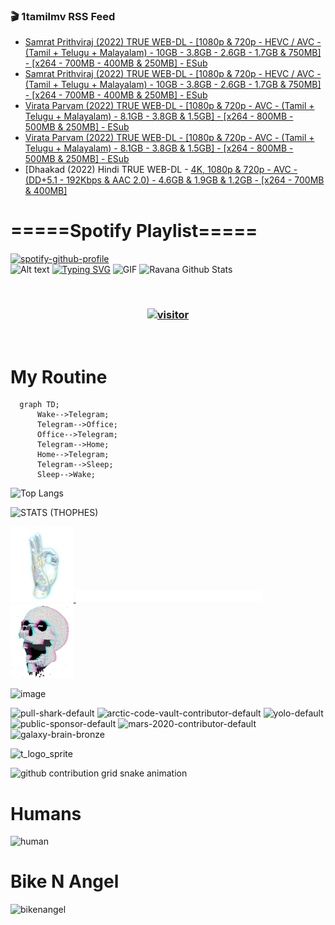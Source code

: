 ### 🎬 1tamilmv RSS Feed

<!-- BLOG-POST-LIST:START -->
- [Samrat Prithviraj &lpar;2022&rpar; TRUE WEB-DL - [1080p &amp; 720p - HEVC / AVC - &lpar;Tamil + Telugu + Malayalam&rpar; - 10GB - 3.8GB - 2.6GB - 1.7GB &amp; 750MB] - [x264 - 700MB - 400MB &amp; 250MB] - ESub](https://www.1tamilmv.space/index.php?/forums/topic/164785-samrat-prithviraj-2022-true-web-dl-1080p-720p-hevc-avc-tamil-telugu-malayalam-10gb-38gb-26gb-17gb-750mb-x264-700mb-400mb-250mb-esub/&do=findComment&comment=329440)
- [Samrat Prithviraj &lpar;2022&rpar; TRUE WEB-DL - [1080p &amp; 720p - HEVC / AVC - &lpar;Tamil + Telugu + Malayalam&rpar; - 10GB - 3.8GB - 2.6GB - 1.7GB &amp; 750MB] - [x264 - 700MB - 400MB &amp; 250MB] - ESub](https://www.1tamilmv.space/index.php?/forums/topic/164785-samrat-prithviraj-2022-true-web-dl-1080p-720p-hevc-avc-tamil-telugu-malayalam-10gb-38gb-26gb-17gb-750mb-x264-700mb-400mb-250mb-esub/&do=findComment&comment=329439)
- [Virata Parvam &lpar;2022&rpar; TRUE WEB-DL - [1080p &amp; 720p - AVC - &lpar;Tamil + Telugu + Malayalam&rpar; - 8.1GB - 3.8GB &amp; 1.5GB] - [x264 - 800MB - 500MB &amp; 250MB] - ESub](https://www.1tamilmv.space/index.php?/forums/topic/164787-virata-parvam-2022-true-web-dl-1080p-720p-avc-tamil-telugu-malayalam-81gb-38gb-15gb-x264-800mb-500mb-250mb-esub/&do=findComment&comment=329438)
- [Virata Parvam &lpar;2022&rpar; TRUE WEB-DL - [1080p &amp; 720p - AVC - &lpar;Tamil + Telugu + Malayalam&rpar; - 8.1GB - 3.8GB &amp; 1.5GB] - [x264 - 800MB - 500MB &amp; 250MB] - ESub](https://www.1tamilmv.space/index.php?/forums/topic/164787-virata-parvam-2022-true-web-dl-1080p-720p-avc-tamil-telugu-malayalam-81gb-38gb-15gb-x264-800mb-500mb-250mb-esub/&do=findComment&comment=329437)
- [Dhaakad &lpar;2022&rpar; Hindi TRUE WEB-DL - [4K, 1080p &amp; 720p - AVC - &lpar;DD+5.1 - 192Kbps &amp; AAC 2.0&rpar; - 4.6GB &amp; 1.9GB &amp; 1.2GB - [x264 - 700MB &amp; 400MB]](https://www.1tamilmv.space/index.php?/forums/topic/164789-dhaakad-2022-hindi-true-web-dl-4k-1080p-720p-avc-dd51-192kbps-aac-20-46gb-19gb-12gb-x264-700mb-400mb/&do=findComment&comment=329436)
<!-- BLOG-POST-LIST:END -->

# =====Spotify Playlist=====
[![spotify-github-profile](https://spotify-github-profile.vercel.app/api/view?uid=31rfzgmuvvewegdlxvlev4ynz4vu&cover_image=true&theme=default&bar_color=53b14f&bar_color_cover=true)](https://ravana69.github.io/rss)
</br>
![Alt text](https://spotify-recently-played-readme.vercel.app/api?user=31rfzgmuvvewegdlxvlev4ynz4vu)
[![Typing SVG](https://readme-typing-svg.herokuapp.com?color=%2336BCF7&center=true&vCenter=true&multiline=true&height=81&lines=I+AM+RAVANA;CONTACT+ME+ON+TELEGRAM%3A+%40R4V4N4)](https://git.io/typing-svg)
<img align="centre" height="400px" width="490px" alt="GIF" src="https://github.com/ravana69/ravana69/blob/master/rvm.gif" />
![Ravana Github Stats](https://github-readme-stats.vercel.app/api?username=ravana69&&show_icons=true&theme=radical)

<br />
<h3 align="center"> <a href="https://t.me/r4v4n4"><img src="https://profile-counter.glitch.me/ravana69/count.svg" alt="visitor" width="600"></a> </h3>
</br>

<H1>My Routine</H1>

```mermaid
  graph TD;
      Wake-->Telegram;
      Telegram-->Office;
      Office-->Telegram;
      Telegram-->Home;
      Home-->Telegram;
      Telegram-->Sleep;
      Sleep-->Wake;
```
![Top Langs](https://github-readme-stats.vercel.app/api/top-langs/?username=ravana69&&show_icons=true&theme=radical)

![STATS (THOPHES)](https://github-profile-trophy.vercel.app/?username=ravana69&theme=gruvbox&margin-w=10&margin-h=15&column=8)
<br />
<p align="left">
    <a href="#">
        <img width="20%" src="./assets/images/hand.gif" alt="" />
    </a>
    <a href="#">
        <img width="59%" src="./assets/images/spacer.png" alt="" >
    </a>
    <a href="#">
        <img width="20%" src="./assets/images/skull.gif" alt="" />
    </a>
</p>


![image](https://user-images.githubusercontent.com/47528708/175298537-0623dc00-7b1a-4ec1-b5b1-71768763a234.png)

<img width="148" alt="pull-shark-default" src="https://user-images.githubusercontent.com/47528708/176419715-70981865-4dc6-489a-8a1a-06842db67b15.gif"> <img width="148" alt="arctic-code-vault-contributor-default" src="https://user-images.githubusercontent.com/47528708/175267501-e1fbbb8f-c2b2-4882-b865-2ac4debef26c.png"> <img width="148" alt="yolo-default" src="https://user-images.githubusercontent.com/47528708/175267654-281a1880-1129-4b7b-bf2f-de5dd2bc5afa.png"> <img width="148" alt="public-sponsor-default" src="https://user-images.githubusercontent.com/47528708/175268448-2e78cc75-fb25-4d76-bd22-7df520446b45.png"> <img width="148" alt="mars-2020-contributor-default" src="https://user-images.githubusercontent.com/47528708/175268475-de6d987a-3be9-4353-86a5-23b422559355.png"> <img width="148" alt="galaxy-brain-bronze" src="https://user-images.githubusercontent.com/47528708/176419717-e2fdca8b-0fdc-47dd-9511-a7ff52178a33.gif">

![t_logo_sprite](https://user-images.githubusercontent.com/47528708/175293007-21ff1792-1fca-4be3-bcae-12fdc3aa414f.svg)

![github contribution grid snake animation](https://raw.githubusercontent.com/ravana69/ravana69/output/github-contribution-grid-snake-dark.svg#gh-dark-mode-only)

# Humans
<img width="170" alt="human" src="https://user-images.githubusercontent.com/47528708/176413829-c142d478-1c96-4c3c-a2a4-2dd35374c335.gif">

# Bike N Angel
<img width="170" alt="bikenangel" src="https://user-images.githubusercontent.com/47528708/176616968-3a44f91e-8016-477c-9bb5-c4689a1adbee.gif">

